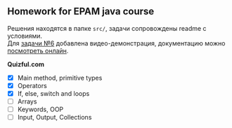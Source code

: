 ## **Homework for EPAM java course**  
Решения находятся в папке `src/`, задачи сопровождены readme с условиями.  
Для [задачи №6](https://github.com/alterG/javase01/tree/master/src/t06) добавлена видео-демонстрация, документацию можно [посмотреть онлайн](http://rubickcube.ru/epam/t06).    

**Quizful.com**  
- [X] Main method, primitive types
- [X] Operators
- [X] If, else, switch and loops
- [ ] Arrays
- [ ] Keywords, OOP
- [ ] Input, Output, Collections  
